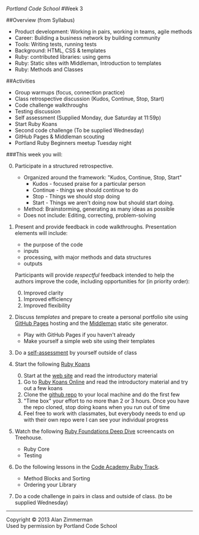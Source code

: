 *Portland Code School*
#Week 3

##Overview (from Syllabus)
* Product development: Working in pairs, working in teams, agile methods
* Career: Building a business network by building community
* Tools: Writing tests, running tests
* Background: HTML, CSS & templates
* Ruby: contributed libraries: using gems
* Ruby: Static sites with Middleman, Introduction to templates
* Ruby:­­ Methods and Classes

##Activities
* Group warmups (focus, connection practice)
* Class retrospective discussion (Kudos, Continue, Stop, Start)
* Code challenge walkthroughs
* Testing discussion
* Self assessment (Supplied Monday, due Saturday at 11:59p)
* Start Ruby Koans
* Second code challenge (To be supplied Wednesday)
* GitHub Pages & Middleman scouting
* Portland Ruby Beginners meetup Tuesday night


###This week you will:

0. Participate in a structured retrospective.
	* Organized around the framework: "Kudos, Continue, Stop, Start"
		* Kudos - focused praise for a particular person
		* Continue - things we should continue to do
		* Stop - Things we should stop doing
		* Start - Things we aren't doing now but should start doing.
	* Method: Brainstorming, generating as many ideas as possible
	* Does not include: Editing, correcting, problem-solving

0. Present and provide feedback in code walkthroughs. Presentation elements will include:
	* the purpose of the code
	* inputs
	* processing, with major methods and data structures
	* outputs

	Participants will provide *respectful* feedback intended to help the authors improve the code, including opportunities for (in priority order):

	0. Improved clarity
	0. Improved efficiency
	0. Improved flexibility

0. Discuss *templates* and prepare to create a personal portfolio site using [GitHub Pages](http://pages.github.com) hosting and the [Middleman](http://middlemanapp.com) static site generator.
	* Play with GitHub Pages if you haven't already
	* Make yourself a simple web site using their templates

0. Do a [self-assessment](self-assessment01.md) by yourself outside of class

0. Start the following [Ruby Koans](http://rubykoans.com)

	0. Start at the [web site](http://rubykoans.com) and read the introductory material
	0. Go to [Ruby Koans Online](http://koans.heroku.com/en) and read the introductory material and try out a few koans
	0. Clone the [github repo](https://github.com/neo/ruby_koans) to your local machine and do the first few
	0. "Time box" your effort to no more than 2 or 3 hours. Once you have the repo cloned, stop doing koans when you run out of time
	0. Feel free to work with classmates, but everybody needs to end up with their own repo were I can see your individual progress

0. Watch the following [Ruby Foundations Deep Dive](http://teamtreehouse.com/library/programming/ruby-foundations) screencasts on Treehouse. 
	* Ruby Core
	* Testing

0. Do the following lessons in the [Code Academy Ruby Track](http://www.codecademy.com/tracks/ruby).
	* Method Blocks and Sorting
	* Ordering your Library

0. Do a code challenge in pairs in class and outside of class.
(to be supplied Wednesday)

<hr />
Copyright © 2013 Alan Zimmerman <br />
Used by permission by Portland Code School







